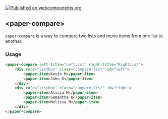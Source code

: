 [![Published on webcomponents.org](https://img.shields.io/badge/webcomponents.org-published-blue.svg)]()

## &lt;paper-compare&gt;

`paper-compare` is a way to compare two lists and move items from one list to another.

### Usage
<!---
```
<custom-element-demo>
  <template>
    <script src="../webcomponentsjs/webcomponents-lite.js"></script>
    <link rel="import" href="paper-compare.html">
    <link rel="import" href="../paper-material/paper-material.html">
    <link rel="import" href="../paper-item/paper-item.html">
    <link rel="import" href="../iron-demo-helpers/demo-pages-shared-styles.html">
    <style is="custom-style" include="demo-pages-shared-styles">
    	
    </style>
    <next-code-block></next-code-block>
  </template>
</custom-element-demo>
```
-->
```html
<paper-compare left-title="LeftList" right-title="RightList">
	<div role="listbox" class="compare-list" id="left">
		<paper-item>Kevin M</paper-item>
		<paper-item>John G</paper-item>
	</div>
	<div role="listbox" class="compare-list" id="right">
		<paper-item>Alicia H</paper-item>
		<paper-item>Samantha K</paper-item>
		<paper-item>Melissa M</paper-item>
	</div>
</paper-compare>
```
